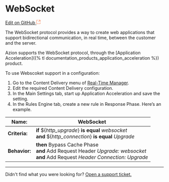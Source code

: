 # WebSocket

[Edit on GitHub <svg width="14" height="14" xmlns="http://www.w3.org/2000/svg"><g fill="none" stroke="#F3652B"><path d="M4.81.71H.672v11.43H12.1V8.001" stroke-width=".8"/><path d="M6.87.786h5.155V5.94M6.31 6.5L12.026.786"/></g></svg>](https://github.com/aziontech/docs_en/edit/master/how-to/configurations/websocket/index.md)

The WebSocket protocol provides a way to create web applications that support bidirectional communication, in real time, between the customer and the server.

Azion supports the WebSocket protocol, through the [Application Acceleration]({% tl documentation_products_application_acceleration %}) product.

To use Webscoket support in a configuration:

1. Go to the Content Delivery menu of [Real-Time Manager](https://manager.azion.com/).
2. Edit the required Content Delivery configuration.
3. In the Main Settings tab, start up Application Acceleration and save the setting.
4. In the Rules Engine tab, create a new rule in Response Phase. Here’s an example.

| **Name:** | WebSocket |
|-----------|-----------|
| **Criteria:** | **if** ${*http_upgrade*} **is equal** *websocket*<br> **and** ${*http_connection*} **is equal** *Upgrade* |
| **Behavior:** | **then** Bypass Cache Phase<br> **and** Add Request Header *Upgrade: websocket*<br> **and** Add Request *Header Connection: Upgrade*<br>

---

Didn't find what you were looking for? [Open a support ticket.](https://tickets.azion.com/)   